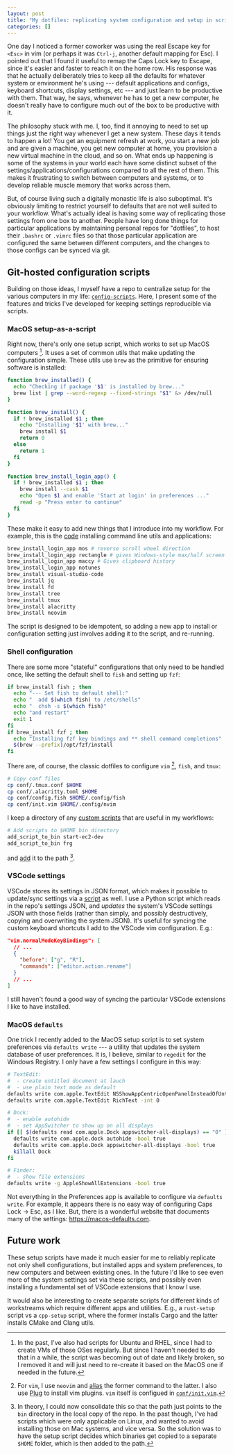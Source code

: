 ```yaml
---
layout: post
title: "My dotfiles: replicating system configuration and setup in scripts"
categories: []
---
```


One day I noticed a former coworker was using the real Escape key for `<Esc>` in vim (or perhaps it
was `Ctrl-j`, another default mapping for Esc). I pointed out that I found it useful to remap the
Caps Lock key to Escape, since it's easier and faster to reach it on the home row. His response was
that he actually deliberately tries to keep all the defaults for whatever system or environment he's
using --- default applications and configs, keyboard shortcuts, display settings, etc --- and just
learn to be productive with them. That way, he says, whenever he has to get a new computer, he
doesn't really have to configure much out of the box to be productive with it.

The philosophy stuck with me. I, too, find it annoying to need to set up things just the right way
whenever I get a new system. These days it tends to happen a lot! You get an equipment refresh at
work, you start a new job and are given a machine, you get new computer at home, you provision a new
virtual machine in the cloud, and so on. What ends up happening is some of the systems in your world
each have some distinct subset of the settings/applications/configurations compared to all the rest
of them. This makes it frustrating to switch between computers and systems, or to develop reliable
muscle memory that works across them.

But, of course living such a digitally monastic life is also suboptimal. It's obviously limiting to
restrict yourself to defaults that are not well suited to your workflow. What's actually ideal is
having some way of replicating those settings from one box to another. People have long done things
for particular applications by maintaining personal repos for "dotfiles", to host their `.bashrc` or
`.vimrc` files so that those particular application are configured the same between different
computers, and the changes to those configs can be synced via git.

## Git-hosted configuration scripts

Building on those ideas, I myself have a repo to centralize setup for the various computers in my
life: [`config-scripts`](https://github.com/aymarino/config-scripts/tree/main). Here, I present some
of the features and tricks I've developed for keeping settings reproducible via scripts.

### MacOS setup-as-a-script

Right now, there's only one setup script, which works to set up MacOS computers [^1]. It uses a set
of common utils that make updating the configuration simple. These utils use `brew` as the primitive
for ensuring software is installed:

```sh
function brew_installed() {
  echo "Checking if package '$1' is installed by brew..."
  brew list | grep --word-regexp --fixed-strings "$1" &> /dev/null
}

function brew_install() {
  if ! brew_installed $1 ; then
    echo "Installing '$1' with brew..."
    brew install $1
    return 0
  else
    return 1
  fi
}

function brew_install_login_app() {
  if ! brew_installed $1 ; then
    brew install --cask $1
    echo "Open $1 and enable 'Start at login' in preferences ..."
    read -p "Press enter to continue"
  fi
}
```

These make it easy to add new things that I introduce into my workflow. For example, this is the
[code](https://github.com/aymarino/config-scripts/blob/ad2ab63252b3f955284d697f1d11e339a760e37c/mac-setup.sh#L54-L64)
installing command line utils and applications:

```sh
brew_install_login_app mos # reverse scroll wheel direction
brew_install_login_app rectangle # gives Windows-style max/half screen shortcuts
brew_install_login_app maccy # Gives clipboard history
brew_install_login_app notunes
brew_install visual-studio-code
brew_install jq
brew_install fd
brew_install tree
brew_install tmux
brew_install alacritty
brew_install neovim
```

The script is designed to be idempotent, so adding a new app to install or configuration setting
just involves adding it to the script, and re-running.

### Shell configuration

There are some more "stateful" configurations that only need to be handled once, like setting the
default shell to `fish` and setting up `fzf`:

```sh
if brew_install fish ; then
  echo "--- Set fish to default shell:"
  echo "  add $(which fish) to /etc/shells"
  echo "  chsh -s $(which fish)"
  echo "and restart"
  exit 1
fi
if brew_install fzf ; then
  echo "Installing fzf key bindings and ** shell command completions"
  $(brew --prefix)/opt/fzf/install
fi
```

There are, of course, the classic dotfiles to configure `vim` [^2], `fish`, and `tmux`:

```sh
# Copy conf files
cp conf/.tmux.conf $HOME
cp conf/.alacritty.toml $HOME
cp conf/config.fish $HOME/.config/fish
cp conf/init.vim $HOME/.config/nvim
```

I keep a directory of any
[custom scripts](https://github.com/aymarino/config-scripts/blob/ad2ab63252b3f955284d697f1d11e339a760e37c/bin/frg)
that are useful in my workflows:

```sh
# Add scripts to $HOME bin directory
add_script_to_bin start-ec2-dev
add_script_to_bin frg
```

and
[add](https://github.com/aymarino/config-scripts/blob/ad2ab63252b3f955284d697f1d11e339a760e37c/conf/config.fish#L5)
it to the path [^3].

### VSCode settings

VSCode stores its settings in JSON format, which makes it possible to update/sync settings via a
[script](https://github.com/aymarino/config-scripts/blob/ad2ab63252b3f955284d697f1d11e339a760e37c/update-vscode-settings.py)
as well. I use a Python script which reads in the repo's settings JSON, and _updates_ the system's
VSCode settings JSON with those fields (rather than simply, and possibly destructively, copying and
overwriting the system JSON). It's useful for syncing the custom keyboard shortcuts I add to the
VSCode vim configuration. E.g.:

```json
"vim.normalModeKeyBindings": [
  // ...
  {
    "before": ["g", "R"],
    "commands": ["editor.action.rename"]
  }
  // ...
]
```

I still haven't found a good way of syncing the particular VSCode extensions I like to have
installed.

### MacOS `defaults`

One trick I recently added to the MacOS setup script is to set system preferences via
`defaults write` --- a utility that updates the system database of user preferences. It is, I
believe, similar to `regedit` for the Windows Registry. I only have a few settings I configure in
this way:

```sh
# TextEdit:
#  - create untitled document at lauch
#  - use plain text mode as default
defaults write com.apple.TextEdit NSShowAppCentricOpenPanelInsteadOfUntitledFile -bool false
defaults write com.apple.TextEdit RichText -int 0

# Dock:
#  - enable autohide
#  - set AppSwitcher to show up on all displays
if [[ $(defaults read com.apple.Dock appswitcher-all-displays) == "0" ]]; then
  defaults write com.apple.dock autohide -bool true
  defaults write com.apple.Dock appswitcher-all-displays -bool true
  killall Dock
fi

# Finder:
#  - show file extensions
defaults write -g AppleShowAllExtensions -bool true
```

Not everything in the Preferences app is available to configure via `defaults write`. For example,
it appears there is no easy way of configuring Caps Lock -> Esc, as I like. But, there is a
wonderful website that documents many of the settings: <https://macos-defaults.com>.

## Future work

These setup scripts have made it much easier for me to reliably replicate not only shell
configurations, but installed apps and system preferences, to new computers and between existing
ones. In the future I'd like to see even more of the system settings set via these scripts, and
possibly even installing a fundamental set of VSCode extensions that I know I use.

It would also be interesting to create separate scripts for different kinds of workstreams which
require different apps and utilities. E.g., a `rust-setup` script vs a `cpp-setup` script, where the
former installs Cargo and the latter installs CMake and Clang utils.

[^1]:
    In the past, I've also had scripts for Ubuntu and RHEL, since I had to create VMs of those OSes
    regularly. But since I haven't needed to do that in a while, the script was becoming out of date
    and likely broken, so I removed it and will just need to re-create it based on the MacOS one if
    needed in the future.

[^2]:
    For `vim`, I use `neovim` and
    [alias](https://github.com/aymarino/config-scripts/blob/ad2ab63252b3f955284d697f1d11e339a760e37c/conf/config.fish#L2)
    the former command to the latter. I also use
    [Plug](https://github.com/aymarino/config-scripts/blob/ad2ab63252b3f955284d697f1d11e339a760e37c/mac-setup.sh#L128-L133)
    to install vim plugins. `vim` itself is configued in
    [`conf/init.vim`](https://github.com/aymarino/config-scripts/blob/ad2ab63252b3f955284d697f1d11e339a760e37c/conf/init.vim).

[^3]:
    In theory, I could now consolidate this so that the path just points to the `bin` directory in
    the local copy of the repo. In the past though, I've had scripts which were only applicable on
    Linux, and wanted to avoid installing those on Mac systems, and vice versa. So the solution was
    to have the setup script decides which binaries get copied to a separate `$HOME` folder, which
    is then added to the path.
